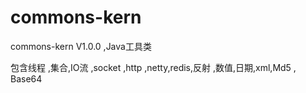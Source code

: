 
# commons-kern

commons-kern V1.0.0 ,Java工具类

包含线程 ,集合,IO流 ,socket ,http ,netty,redis,反射 ,数值,日期,xml,Md5 , Base64



